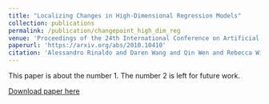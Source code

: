 ```yaml
---
title: "Localizing Changes in High-Dimensional Regression Models"
collection: publications
permalink: /publication/changepoint_high_dim_reg
venue: 'Proceedings of the 24th International Conference on Artificial Intelligence and Statistics (AISTATS) 2021, PMLR: Volume 130'
paperurl: 'https://arxiv.org/abs/2010.10410'
citation: 'Alessandro Rinaldo and Daren Wang and Qin Wen and Rebecca Willett and Yi Yu. (2021). &quot;Localizing Changes in High-Dimensional Regression Models.&quot; <i>Proceedings of the 24th International Conference on Artificial Intelligence and Statistics (AISTATS) 2021</i>. PMLR: Volume 130.'
---
```

This paper is about the number 1. The number 2 is left for future work.

[Download paper here](https://arxiv.org/abs/2010.10410)
